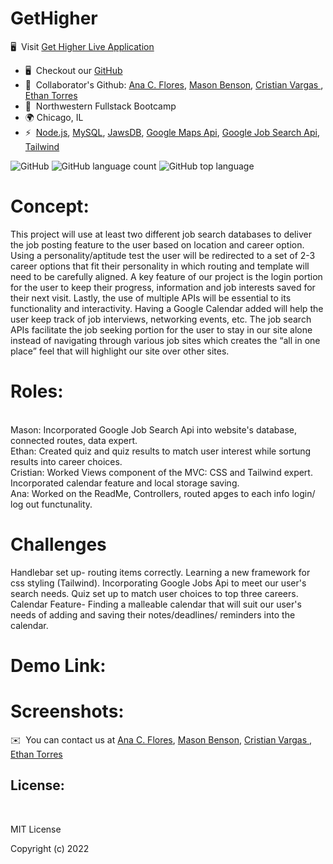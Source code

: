 # GetHigher
 🖥️  Visit  [Get Higher Live Application](https://get-higher.herokuapp.com)
*   🖥️  Checkout our [GitHub](https://github.com/anacecyflores1/GetHigher)
*   🤝  Collaborator's Github: [Ana C. Flores](https://github.com/anacecyflores1), [Mason Benson](https://github.com/mbenson025), [Cristian Vargas ](https://github.com/vcristian1), [Ethan Torres](https://github.com/ethantor12)
*   🧠  Northwestern Fullstack Bootcamp
*   🌍 Chicago, IL
*   ⚡  [Node.js](https://nodejs.org/en/), [MySQL](https://www.mysql.com/), [JawsDB](https://www.jawsdb.com/), [Google Maps Api](https://developers.google.com/maps), [Google Job Search Api](https://rapidapi.com/letscrape-6bRBa3QguO5/api/google-jobs-search/), [Tailwind](https://tailwindcss.com/)


![GitHub](https://img.shields.io/github/license/mbenson025/take-a-hike)
![GitHub language count](https://img.shields.io/github/languages/count/anacecyflores1/GetHigher)
![GitHub top language](https://img.shields.io/github/languages/top/anacecyflores1/GetHigher)

# Concept:
This project will use at least two different job search databases to deliver the job posting feature to the user based on location and career option. Using a personality/aptitude test the user will be redirected to a set of 2-3 career options that fit their personality in which routing and template will need to be carefully aligned. 
A key feature of our project is the login portion for the user to keep their progress, information and job interests saved for their next visit. Lastly, the use of multiple APIs will be essential to its functionality and interactivity. Having a Google Calendar added will help the user keep track of job interviews, networking events, etc. The job search APIs facilitate the job seeking portion for the user to stay in our site alone instead of navigating through various job sites which creates the “all in one place” feel that will highlight our site over other sites.

# Roles:
<br>
Mason: Incorporated Google Job Search Api into website's database, connected routes, data expert. 
<br>
Ethan: Created quiz and quiz results to match user interest while sortung results into career choices.
<br>
Cristian: Worked Views component of the MVC: CSS and Tailwind expert. Incorporated calendar feature and local storage saving.
<br>
Ana: Worked on the ReadMe, Controllers, routed apges to each info login/ log out functunality.


# Challenges
Handlebar set up- routing items correctly.
Learning a new framework for css styling (Tailwind).
Incorporating Google Jobs Api to meet our user's search needs.
Quiz set up to match user choices to top three careers.
Calendar Feature- Finding a malleable calendar that will suit our user's needs of adding and saving their  notes/deadlines/ reminders into the calendar.

# Demo Link:


# Screenshots:


✉️  You can contact us at [Ana C. Flores](mailto:anacecyflores1@gmail.com), [Mason Benson](mailto:mbenson025@gmail.com), [Cristian Vargas ](mailto:cristian.v0223@gmail.com), [Ethan Torres](mailto:ethantor12@gmail.com)


## License:

<br>

MIT License

Copyright (c) 2022 